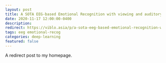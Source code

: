 ```yaml
---
layout: post
title: A SOTA EEG-based Emotional Recognition with viewing and auditory stimuli
date: 2020-11-17 12:00:00-0400
description: 
redirect: https://viblo.asia/p/a-sota-eeg-based-emotional-recognition-with-viewing-and-auditory-stimuli-924lJmoWZPM
tags: eeg emotional-recog
categories: deep-learning
featured: false
---
```


A redirect post to my homepage.
